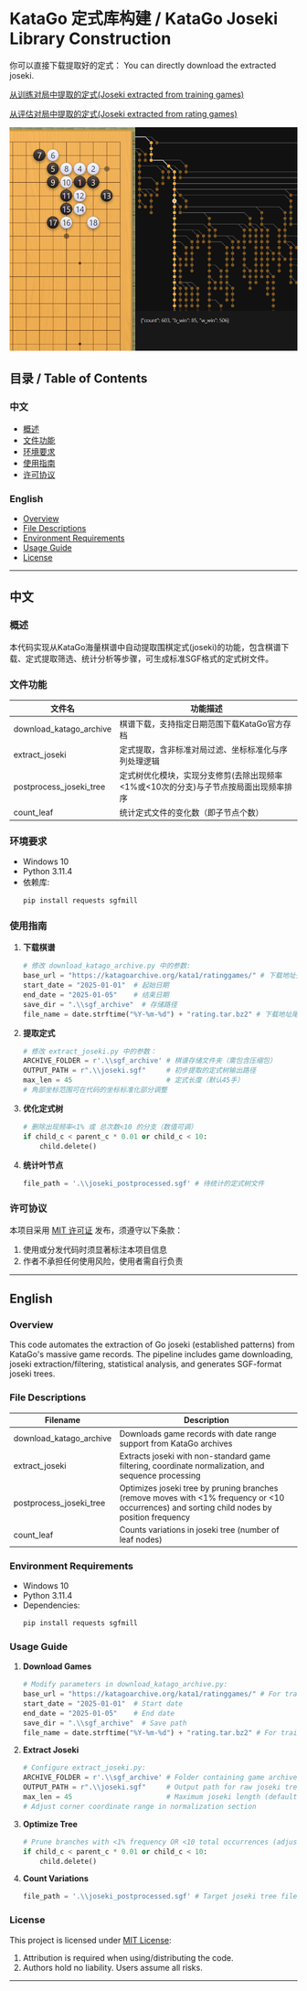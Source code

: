 # KataGo 定式库构建 / KataGo Joseki Library Construction

你可以直接下载提取好的定式：
You can directly download the extracted joseki.

[从训练对局中提取的定式(Joseki extracted from training games)](https://github.com/yusaaki/JosekiExtraction/raw/main/katago_training_joseki.sgf)

[从评估对局中提取的定式(Joseki extracted from rating games)](https://github.com/yusaaki/JosekiExtraction/raw/main/katago_rating_joseki.sgf)

![Joseki Example](https://github.com/yusaaki/JosekiExtraction/raw/main/joseki_example.png)

## 目录 / Table of Contents

### 中文
- [概述](#概述)
- [文件功能](#文件功能)
- [环境要求](#环境要求)
- [使用指南](#使用指南)
- [许可协议](#许可协议)

### English
- [Overview](#overview)
- [File Descriptions](#file-descriptions)
- [Environment Requirements](#environment-requirements)
- [Usage Guide](#usage-guide)
- [License](#license)

---

## 中文

### 概述

本代码实现从KataGo海量棋谱中自动提取围棋定式(joseki)的功能，包含棋谱下载、定式提取筛选、统计分析等步骤，可生成标准SGF格式的定式树文件。

### 文件功能

| 文件名                  | 功能描述                              |
|-----------------------|-----------------------------------|
| download_katago_archive | 棋谱下载，支持指定日期范围下载KataGo官方存档            |
| extract_joseki         | 定式提取，含非标准对局过滤、坐标标准化与序列处理逻辑        |
| postprocess_joseki_tree | 定式树优化模块，实现分支修剪(去除出现频率<1%或<10次的分支)与子节点按局面出现频率排序 |
| count_leaf             | 统计定式文件的变化数（即子节点个数）              |

### 环境要求

- Windows 10
- Python 3.11.4
- 依赖库: 
  ```bash
  pip install requests sgfmill
  ```

### 使用指南

1. **下载棋谱**
   ```python
   # 修改 download_katago_archive.py 中的参数:
   base_url = "https://katagoarchive.org/kata1/ratinggames/" # 下载地址头，训练棋谱需改为 "https://katagoarchive.org/kata1/trainingdata/"
   start_date = "2025-01-01"  # 起始日期
   end_date = "2025-01-05"    # 结束日期
   save_dir = ".\\sgf_archive"  # 存储路径
   file_name = date.strftime("%Y-%m-%d") + "rating.tar.bz2" # 下载地址尾，训练棋谱需改为 + "npzs.tgz"
   ```

2. **提取定式**
   ```python
   # 修改 extract_joseki.py 中的参数：
   ARCHIVE_FOLDER = r'.\\sgf_archive' # 棋谱存储文件夹（需包含压缩包）
   OUTPUT_PATH = r".\\joseki.sgf"     # 初步提取的定式树输出路径
   max_len = 45                       # 定式长度（默认45手）
   # 角部坐标范围可在代码的坐标标准化部分调整
   ```

3. **优化定式树**
   ```python
   # 删除出现频率<1% 或 总次数<10 的分支（数值可调）
   if child_c < parent_c * 0.01 or child_c < 10:
       child.delete()
   ```

4. **统计叶节点**
   ```python
   file_path = '.\\joseki_postprocessed.sgf' # 待统计的定式树文件
   ```

### 许可协议

本项目采用 [MIT 许可证](https://opensource.org/licenses/MIT) 发布，须遵守以下条款：
1. 使用或分发代码时须显著标注本项目信息
2. 作者不承担任何使用风险，使用者需自行负责

---

## English

### Overview

This code automates the extraction of Go joseki (established patterns) from KataGo's massive game records. The pipeline includes game downloading, joseki extraction/filtering, statistical analysis, and generates SGF-format joseki trees.

### File Descriptions

| Filename               | Description                              |
|------------------------|------------------------------------------|
| download_katago_archive | Downloads game records with date range support from KataGo archives |
| extract_joseki         | Extracts joseki with non-standard game filtering, coordinate normalization, and sequence processing |
| postprocess_joseki_tree | Optimizes joseki tree by pruning branches (remove moves with <1% frequency or <10 occurrences) and sorting child nodes by position frequency |
| count_leaf             | Counts variations in joseki tree (number of leaf nodes) |

### Environment Requirements

- Windows 10
- Python 3.11.4
- Dependencies: 
  ```bash
  pip install requests sgfmill
  ```

### Usage Guide

1. **Download Games**
   ```python
   # Modify parameters in download_katago_archive.py:
   base_url = "https://katagoarchive.org/kata1/ratinggames/" # For training games, use "https://katagoarchive.org/kata1/trainingdata/"
   start_date = "2025-01-01"  # Start date
   end_date = "2025-01-05"    # End date
   save_dir = ".\\sgf_archive"  # Save path
   file_name = date.strftime("%Y-%m-%d") + "rating.tar.bz2" # For training data, use + "npzs.tgz"
   ```

2. **Extract Joseki**
   ```python
   # Configure extract_joseki.py:
   ARCHIVE_FOLDER = r'.\\sgf_archive' # Folder containing game archives
   OUTPUT_PATH = r".\\joseki.sgf"     # Output path for raw joseki tree
   max_len = 45                       # Maximum joseki length (default 45 moves)
   # Adjust corner coordinate range in normalization section
   ```

3. **Optimize Tree**
   ```python
   # Prune branches with <1% frequency OR <10 total occurrences (adjustable)
   if child_c < parent_c * 0.01 or child_c < 10:
       child.delete()
   ```

4. **Count Variations**
   ```python
   file_path = '.\\joseki_postprocessed.sgf' # Target joseki tree file
   ```

### License

This project is licensed under [MIT License](https://opensource.org/licenses/MIT):
1. Attribution is required when using/distributing the code.
2. Authors hold no liability. Users assume all risks.

--- 
